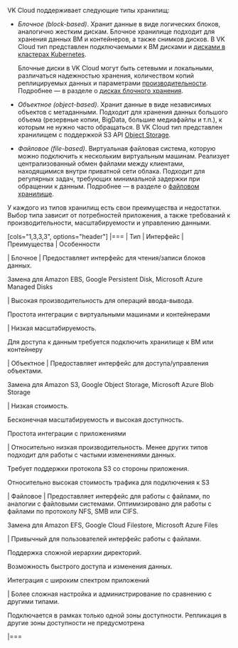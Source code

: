 VK Cloud поддерживает следующие типы хранилищ:

- _Блочное (block-based)_. Хранит данные в виде логических блоков, аналогично жестким дискам. Блочное хранилище подходит для хранения данных ВМ и контейнеров, а также снимков дисков. В VK Cloud тип представлен подключаемыми к ВМ дисками и [дисками в кластерах Kubernetes](/ru/kubernetes/k8s/concepts/storage).

    Блочные диски в VK Cloud могут быть сетевыми и локальными, различаться надежностью хранения, количеством копий реплицируемых данных и параметрами [производительности](../volume-sla). Подробнее — в разделе о [дисках блочного хранения](../disk-types).

- _Объектное (object-based)_. Хранит данные в виде независимых объектов с метаданными. Подходит для хранения данных большого объема (резервные копии, BigData, большие медиафайлы и т.п.), к которым не нужно часто обращаться. В VK Cloud тип представлен хранилищем с поддержкой S3 API [Object Storage](/ru/storage/s3).
- _Файловое (file-based)_. Виртуальная файловая система, которую можно подключить к нескольким виртуальным машинам. Реализует централизованный обмен файлами между клиентами, находящимися внутри приватной сети облака. Подходит для регулярных задач, требующих минимальной задержки при обращении к данным. Подробнее — в разделе о [файловом хранилище](../file-share).

У каждого из типов хранилищ есть свои преимущества и недостатки. Выбор типа зависит от потребностей приложения, а также требований к производительности, масштабируемости и управлению данными.

[cols="1,3,3,3", options="header"]
|===
| Тип
| Интерфейс
| Преимущества
| Особенности

| Блочное
| Предоставляет интерфейс для чтения/записи блоков данных.

Замена для Amazon EBS, Google Persistent Disk, Microsoft Azure Managed Disks

| Высокая производительность для операций ввода-вывода.

Простота интеграции с виртуальными машинами и контейнерами

| Низкая масштабируемость.

Для доступа к данным требуется подключить хранилище к ВМ или контейнеру

| Объектное
| Предоставляет интерфейс для доступа/управления объектами.

Замена для Amazon S3, Google Object Storage, Microsoft Azure Blob Storage

| Низкая стоимость.

Бесконечная масштабируемость и высокая доступность.

Простота интеграции с приложениями

| Относительно низкая производительность. Менее других типов подходит для работы с частыми изменениями данных.

Требует поддержки протокола S3 со стороны приложения.

Относительно высокая стоимость трафика для подключения к S3

| Файловое
| Предоставляет интерфейс для работы с файлами, по аналогии с файловыми системами. Оптимизировано для работы с файлами по протоколу NFS, SMB или CIFS.

Замена для Amazon EFS, Google Cloud Filestore, Microsoft Azure Files

| Привычный для пользователей интерфейс работы с файлами.

Поддержка сложной иерархии директорий.

Возможность быстрого доступа и изменения данных.

Интеграция с широким спектром приложений

| Более сложная настройка и администрирование по сравнению с другими типами.

Подключается в рамках только одной зоны доступности. Репликация в другие зоны доступности не предусмотрена

|===
